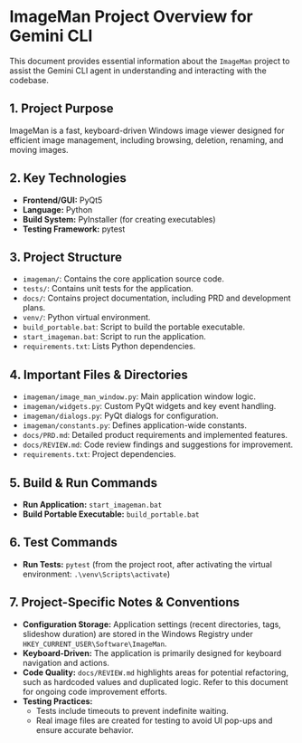 # ImageMan Project Overview for Gemini CLI

This document provides essential information about the `ImageMan` project to assist the Gemini CLI agent in understanding and interacting with the codebase.

## 1. Project Purpose
ImageMan is a fast, keyboard-driven Windows image viewer designed for efficient image management, including browsing, deletion, renaming, and moving images.

## 2. Key Technologies
- **Frontend/GUI:** PyQt5
- **Language:** Python
- **Build System:** PyInstaller (for creating executables)
- **Testing Framework:** pytest

## 3. Project Structure
- `imageman/`: Contains the core application source code.
- `tests/`: Contains unit tests for the application.
- `docs/`: Contains project documentation, including PRD and development plans.
- `venv/`: Python virtual environment.
- `build_portable.bat`: Script to build the portable executable.
- `start_imageman.bat`: Script to run the application.
- `requirements.txt`: Lists Python dependencies.

## 4. Important Files & Directories
- `imageman/image_man_window.py`: Main application window logic.
- `imageman/widgets.py`: Custom PyQt widgets and key event handling.
- `imageman/dialogs.py`: PyQt dialogs for configuration.
- `imageman/constants.py`: Defines application-wide constants.
- `docs/PRD.md`: Detailed product requirements and implemented features.
- `docs/REVIEW.md`: Code review findings and suggestions for improvement.
- `requirements.txt`: Project dependencies.

## 5. Build & Run Commands
- **Run Application:** `start_imageman.bat`
- **Build Portable Executable:** `build_portable.bat`

## 6. Test Commands
- **Run Tests:** `pytest` (from the project root, after activating the virtual environment: `.\venv\Scripts\activate`)

## 7. Project-Specific Notes & Conventions
- **Configuration Storage:** Application settings (recent directories, tags, slideshow duration) are stored in the Windows Registry under `HKEY_CURRENT_USER\Software\ImageMan`.
- **Keyboard-Driven:** The application is primarily designed for keyboard navigation and actions.
- **Code Quality:** `docs/REVIEW.md` highlights areas for potential refactoring, such as hardcoded values and duplicated logic. Refer to this document for ongoing code improvement efforts.
- **Testing Practices:**
  - Tests include timeouts to prevent indefinite waiting.
  - Real image files are created for testing to avoid UI pop-ups and ensure accurate behavior.

